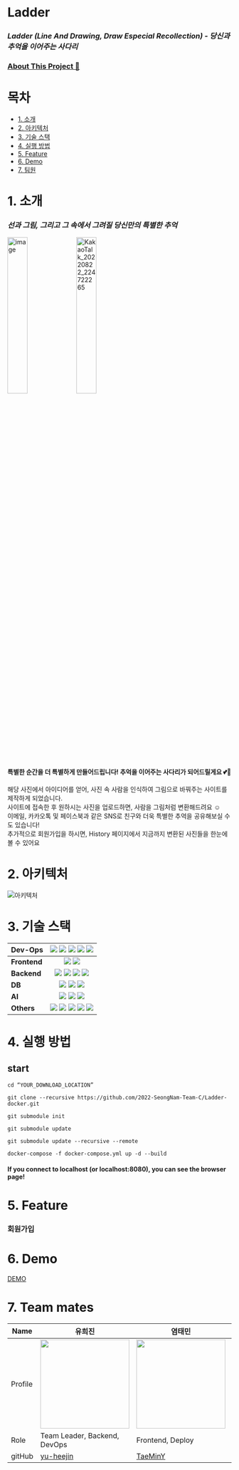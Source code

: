 # Ladder
### *Ladder (Line And Drawing, Draw Especial Recollection) - 당신과 추억을 이어주는 사다리*

### [About This Project 💞](https://medium.com/@jenny00120855/2022-seongnam-ai-free-internship-bootcamp-ladder-line-and-drawing-draw-especial-recollection-e9af3222666d)

# 목차
- [1. 소개](#1-소개)
- [2. 아키텍처](#2-아키텍처)
- [3. 기술 스택](#3-기술-스택)
- [4. 실행 방법](#4-실행-방법)
- [5. Feature](#5-Feature)
- [6. Demo](#6-Demo)
- [7. 팀원](#7-팀원)



# 1. 소개

### *선과 그림, 그리고 그 속에서 그려질 당신만의 특별한 추억*
 <img width="30%" height ="30%" alt="image" src="https://user-images.githubusercontent.com/112270652/193220867-ba97fca5-72d2-46d7-8bf3-2d48b1191408.jpg"> <img width="30%" height ="30%" alt="KakaoTalk_20220822_224722265" src="https://user-images.githubusercontent.com/112270652/193220179-c2b290ce-0d2d-486a-b8c3-d11fa8439203.png">

#### 특별한 순간을 더 특별하게 만들어드립니다! 추억을 이어주는 사다리가 되어드릴게요 💕🥰  
해당 사진에서 아이디어를 얻어, 사진 속 사람을 인식하여 그림으로 바꿔주는 사이트를 제작하게 되었습니다.  
사이트에 접속한 후 원하시는 사진을 업로드하면, 사람을 그림처럼 변환해드려요 ☺️  
이메일, 카카오톡 및 페이스북과 같은 SNS로 친구와 더욱 특별한 추억을 공유해보실 수도 있습니다!  
추가적으로 회원가입을 하시면, History 페이지에서 지금까지 변환된 사진들을 한눈에 볼 수 있어요

# 2. 아키텍처
![아키텍처](https://user-images.githubusercontent.com/112270652/193219756-00b23a79-14d8-4af4-a492-8abcc38433e0.png)

# 3. 기술 스택

| **Dev-Ops**    |<img src="https://img.shields.io/badge/Docker-2496ED?style=for-the-badge&logo=Docker&logoColor=black"> <img src="https://img.shields.io/badge/NGINX-009639?style=for-the-badge&logo=NGINX&logoColor=black"> <img src="https://img.shields.io/badge/Amazon EC2-FF9900?style=for-the-badge&logo=amazon%20ec2&logoColor=black"> <img src="https://img.shields.io/badge/Prometheus-E6522C?style=for-the-badge&logo=Prometheus&logoColor=black"> <img src="https://img.shields.io/badge/Grafana-F46800?style=for-the-badge&logo=grafana&logoColor=black">  | 
| -------------- | :-------------------------------------------------------------------------------------------------------------------------------------------------------------------------------------------------------------------------------------------------------------------------------------------------------------------------------------------------------------------------------------------------------------------------------------------------------------------------------------------------------------------------------------------------------------------------------------------------------------------------------------------------------------: |
| **Frontend**   | <img src="https://img.shields.io/badge/Vue.js-4FC08D?style=for-the-badge&logo=Vue.js&logoColor=black"> <img src="https://img.shields.io/badge/TypeScript-3178C6?style=for-the-badge&logo=TypeScript&logoColor=black"> |
| **Backend**    | <img src="https://img.shields.io/badge/Flask-000000?style=for-the-badge&logo=Flask&logoColor=white"> <img src="https://img.shields.io/badge/Gunicorn-499848?style=for-the-badge&logo=Gunicorn&logoColor=black"> <img src="https://img.shields.io/badge/Celery-37814A?style=for-the-badge&logo=Celery&logoColor=black"> <img src="https://img.shields.io/badge/RabbitMQ-FF6600?style=for-the-badge&logo=RabbitMQ&logoColor=white">  |
| **DB**         |  <img src="https://img.shields.io/badge/PostgreSQL-4169E1?style=for-the-badge&logo=PostgreSQL&logoColor=white">  <img src="https://img.shields.io/badge/Amazon S3-569A31?style=for-the-badge&logo=amazon%20s3&logoColor=black"> <img src="https://img.shields.io/badge/Redis-DC382D?style=for-the-badge&logo=Redis&logoColor=white">   |
| **AI**         |  <img src="https://img.shields.io/badge/TensorFlow-F7DF1E?style=for-the-badge&logo=TensorFlow&logoColor=black">  <img src="https://img.shields.io/badge/OpenCV-5C3EE8?style=for-the-badge&logo=OpenCV&logoColor=black"> <img src="https://img.shields.io/badge/PyTorch-EE4C2C?style=for-the-badge&logo=PyTorch&logoColor=black">     |
| **Others**     |  <img src="https://img.shields.io/badge/GitHub-100000?style=for-the-badge&logo=github&logoColor=white"> <img src="https://img.shields.io/badge/swagger-85EA2D?style=for-the-badge&logo=swagger&logoColor=black">  <img src="https://img.shields.io/badge/Postman-FF6C37?style=for-the-badge&logo=postman&logoColor=white"> <img src="https://img.shields.io/badge/Slack-4A154B?style=for-the-badge&logo=slack&logoColor=white"> <img src="https://img.shields.io/badge/Notion-000000?style=for-the-badge&logo=notion&logoColor=white">    |


# 4. 실행 방법
## start 

```
cd “YOUR_DOWNLOAD_LOCATION”

git clone --recursive https://github.com/2022-SeongNam-Team-C/Ladder-docker.git

git submodule init

git submodule update
 
git submodule update --recursive --remote

docker-compose -f docker-compose.yml up -d --build 

```
#### If you connect to localhost (or localhost:8080), you can see the browser page!

# 5. Feature
### 회원가입
# 6. Demo
[DEMO](https://youtu.be/Nz3yOyP5lSo)

# 7. Team mates


| Name    | 유희진   |  염태민   | 정혜린  |  정길연    | 구일승    | 최태현    |
| ------- | -------| ---------| ----- | -------- | ------- | -------- |
| Profile | <img width="200px" src="https://avatars.githubusercontent.com/u/96467030?v=4" />   | <img width="200px" src="https://avatars.githubusercontent.com/u/48385263?v=4" />  | <img width="200px" src="https://avatars.githubusercontent.com/u/81466548?v=4"/>    | <img width="200px" src="https://avatars.githubusercontent.com/u/52391627?v=4">  | <img width="200px" src="https://avatars.githubusercontent.com/u/112270652?v=4" />  | <img width="200px" src="https://avatars.githubusercontent.com/u/102430422?v=4" />         |
| Role    | Team Leader, Backend, DevOps  | Frontend, Deploy  | Frontend, Backend   | Backend, DevOps  | Backend, CI/CD     | AI, Backend   |
| gitHub  | [yu-heejin](https://github.com/yu-heejin) | [TaeMinY](https://github.com/TaeMinY)   | [HAERYN](https://github.com/HAERYN)                        | [gilyeon00](https://github.com/gilyeon00)   | [bun0531](https://github.com/bun0531)   | [xogus2394](https://github.com/xogus2394)  
